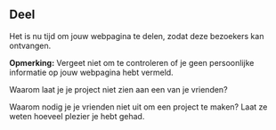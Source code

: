 ## Deel

Het is nu tijd om jouw webpagina te delen, zodat deze bezoekers kan ontvangen.

**Opmerking:** Vergeet niet om te controleren of je geen persoonlijke informatie op jouw webpagina hebt vermeld.

Waarom laat je je project niet zien aan een van je vrienden?

Waarom nodig je je vrienden niet uit om een project te maken? Laat ze weten hoeveel plezier je hebt gehad.
